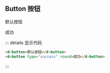 ## Button 按钮

<d-button>默认按钮</d-button>

<d-button type="success" round>成功</d-button>

::: details 显示代码

```html
<d-button>默认按钮</d-button>
<d-button type="success" round>成功</d-button>
```

:::